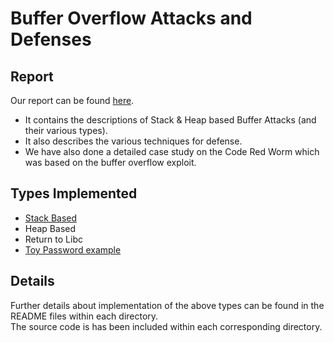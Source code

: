 # Buffer Overflow Attacks and Defenses

## Report
Our report can be found [here](report.pdf). 

- It contains the descriptions of Stack & Heap based Buffer Attacks (and their various types).  
- It also describes the various techniques for defense.  
- We have also done a detailed case study on the Code Red Worm which was based on the buffer overflow exploit.  

## Types Implemented
- [Stack Based](Stack_based)
- Heap Based
- Return to Libc
- [Toy Password example](toy_passwd)

## Details
Further details about implementation of the above types can be found in the README files within each directory.  
The source code is has been included within each corresponding directory.
